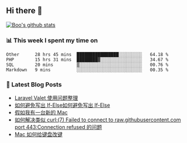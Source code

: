 ## Hi there 👋

[![Boo's github stats](https://github-readme-stats.vercel.app/api?username=0xAiKang)](https://github.com/anuraghazra/github-readme-stats)

<!-- [![Most Used Langs](https://github-readme-stats.vercel.app/api/top-langs/?username=0xAiKang)](https://github.com/anuraghazra/github-readme-stats) -->

### 📊 This week I spent my time on
<!--START_SECTION:waka-->
```text
Other      28 hrs 45 mins  ████████████████░░░░░░░░░   64.18 % 
PHP        15 hrs 31 mins  ████████▓░░░░░░░░░░░░░░░░   34.67 % 
SQL        20 mins         ▒░░░░░░░░░░░░░░░░░░░░░░░░   00.76 % 
Markdown   9 mins          ░░░░░░░░░░░░░░░░░░░░░░░░░   00.35 % 
```
<!--END_SECTION:waka-->

### 📕 Latest Blog Posts
<!-- BLOG-POST-LIST:START -->
- [Laravel Valet 使用问题整理](https://www.0x2beace.com/laravel-valet-uses-problem-sorting/)
- [如何避免写出 If-Else如何避免写出 If-Else](https://www.0x2beace.com/how-to-avoid-writing-out-if-else/)
- [假如我有一台新的 Mac](https://www.0x2beace.com/Suppose-I-have-a-new-Mac/)
- [如何解决类似 curl:&lpar;7&rpar; Failed to connect to raw.githubusercontent.com port 443:Connection refused 的问题](https://www.0x2beace.com/How-to-solve-problems-like-curl-7-Failed-to-connect-to-raw-githubusercontent-com-port-443-Connection-refused/)
- [Mac 如何给键盘改键](https://www.0x2beace.com/how-to-change-the-keyboard-on-a-mac/)
<!-- BLOG-POST-LIST:END -->

